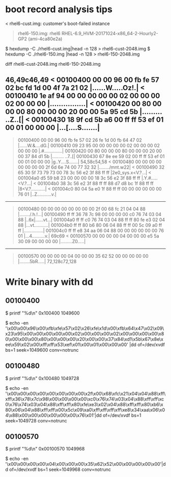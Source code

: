 # boot record analysis tips

< rhel6-cust.img: customer's boot-failed instance
> rhel6-150.img: rhel6 RHEL-6.9_HVM-20171024-x86_64-2-Hourly2-GP2 (ami-4ca80e2a)

$ hexdump -C ./rhel6-cust.img|head -n 128 > rhel6-cust-2048.img
$ hexdump -C ./rhel6-150.img |head -n 128 > rhel6-150-2048.img

diff rhel6-cust-2048.img rhel6-150-2048.img

46,49c46,49
< 00100400 00 00 96 00 fb fe 57 02 bc fd 1d 00 4f 7a 21 02 |......W.....Oz!.|
< 00100410 1e af 94 00 00 00 00 00 02 00 00 00 02 00 00 00 |................|
< 00100420 00 80 00 00 00 80 00 00 00 20 00 00 5a 95 cd 5b |......... ..Z..[|
< 00100430 18 9f cd 5b a6 00 ff ff 53 ef 01 00 01 00 00 00 |...[....S.......|
---
> 00100400 00 00 96 00 fb fe 57 02 26 fe 1d 00 fb 64 47 02 |......W.&....dG.|
> 00100410 09 23 95 00 00 00 00 00 02 00 00 00 02 00 00 00 |.#..............|
> 00100420 00 80 00 00 00 80 00 00 00 20 00 00 37 84 d1 5b |......... ..7..[|
> 00100430 67 8e ee 59 02 00 ff ff 53 ef 01 00 01 00 00 00 |g..Y....S.......|
54,58c54,58
< 00100480 00 00 00 00 00 00 00 00 2f 6d 6e 74 00 77 32 32 |......../mnt.w22|
< 00100490 32 65 30 5f 73 79 73 00 78 3c 56 e2 3f 88 ff ff |2e0_sys.x<V.?...|
< 001004a0 d5 59 b8 23 00 00 00 00 18 3c 56 e2 3f 88 ff ff |.Y.#.....<V.?...|
< 001004b0 38 3c 56 e2 3f 88 ff ff 88 d7 d8 bc 1f 88 ff ff |8<V.?...........|
< 001004c0 80 04 5a e0 1f 88 ff ff 00 00 00 00 00 00 76 01 |..Z...........v.|
---
> 00100480 00 00 00 00 00 00 00 00 2f 00 68 fc 21 04 04 88 |......../.h.!...|
> 00100490 ff ff 36 78 7c 98 00 00 00 00 c0 76 74 03 04 88 |..6x|......vt...|
> 001004a0 ff ff c0 76 74 03 04 88 ff ff 80 fe e3 02 04 88 |...vt...........|
> 001004b0 ff ff 80 b6 80 06 04 88 ff ff 00 5c 09 a0 ff ff |...........\....|
> 001004c0 ff ff e8 34 aa 06 04 88 00 00 00 00 00 00 76 01 |...4..........v.|
69c69
< 00100570 00 00 00 00 04 00 00 00 e5 5a 30 09 00 00 00 00 |.........Z0.....|
---
> 00100570 00 00 00 00 04 00 00 00 35 62 52 00 00 00 00 00 |........5bR.....|
72,128c72,128


# Write binary with dd
## 00100400
$ printf "%d\n" 0x100400
1049600

$ echo -en '\x00\x00\x96\x00\xfb\xfe\x57\x02\x26\xfe\x1d\x00\xfb\x64\x47\x02\x09\x23\x95\x00\x00\x00\x00\x00\x02\x00\x00\x00\x02\x00\x00\x00\x00\x80\x00\x00\x00\x80\x00\x00\x00\x20\x00\x00\x37\x84\xd1\x5b\x67\x8e\xee\x59\x02\x00\xff\xff\x53\xef\x01\x00\x01\x00\x00\x00' |dd of=/dev/xvdf bs=1 seek=1049600 conv=notrunc

## 00100480
$ printf "%d\n" 0x100480
1049728

$ echo -en '\x00\x00\x00\x00\x00\x00\x00\x00\x2f\x00\x68\xfc\x21\x04\x04\x88\xff\xff\x36\x78\x7c\x98\x00\x00\x00\x00\xc0\x76\x74\x03\x04\x88\xff\xff\xc0\x76\x74\x03\x04\x88\xff\xff\x80\xfe\xe3\x02\x04\x88\xff\xff\x80\xb6\x80\x06\x04\x88\xff\xff\x00\x5c\x09\xa0\xff\xff\xff\xff\xe8\x34\xaa\x06\x04\x88\x00\x00\x00\x00\x00\x00\x76\x01'|dd of=/dev/xvdf bs=1 seek=1049728 conv=notrunc


## 00100570
$ printf "%d\n" 0x00100570
1049968

$ echo -en '\x00\x00\x00\x00\x04\x00\x00\x00\x35\x62\x52\x00\x00\x00\x00\x00'|dd of=/dev/xvdf bs=1 seek=1049968 conv=notrunc 